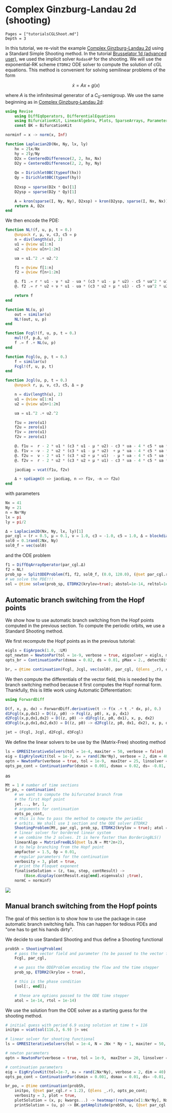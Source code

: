 # Complex Ginzburg-Landau 2d (shooting)

```@contents
Pages = ["tutorialsCGLShoot.md"]
Depth = 3
```

In this tutorial, we re-visit the example [Complex Ginzburg-Landau 2d](@ref) using a Standard Simple Shooting method. In the tutorial [Brusselator 1d (advanced user)](@ref), we used the implicit solver `Rodas4P` for the shooting. We will use the exponential-RK scheme `ETDRK2` ODE solver to compute the solution of cGL equations. This method is convenient for solving semilinear problems of the form 

$$\dot x = Ax+g(x)$$ 

where $A$ is the infinitesimal generator of a $C_0$-semigroup. We use the same beginning as in [Complex Ginzburg-Landau 2d](@ref):

```julia
using Revise
	using DiffEqOperators, DifferentialEquations
	using BifurcationKit, LinearAlgebra, Plots, SparseArrays, Parameters, Setfield
	const BK = BifurcationKit

norminf = x -> norm(x, Inf)

function Laplacian2D(Nx, Ny, lx, ly)
	hx = 2lx/Nx
	hy = 2ly/Ny
	D2x = CenteredDifference(2, 2, hx, Nx)
	D2y = CenteredDifference(2, 2, hy, Ny)
	
	Qx = Dirichlet0BC(typeof(hx))
	Qy = Dirichlet0BC(typeof(hy))
	
	D2xsp = sparse(D2x * Qx)[1]
	D2ysp = sparse(D2y * Qy)[1]

	A = kron(sparse(I, Ny, Ny), D2xsp) + kron(D2ysp, sparse(I, Nx, Nx))
	return A, D2x
end
```

We then encode the PDE:

```julia
function NL!(f, u, p, t = 0.)
	@unpack r, μ, ν, c3, c5 = p
	n = div(length(u), 2)
	u1 = @view u[1:n]
	u2 = @view u[n+1:2n]

	ua = u1.^2 .+ u2.^2

	f1 = @view f[1:n]
	f2 = @view f[n+1:2n]

	@. f1 .= r * u1 - ν * u2 - ua * (c3 * u1 - μ * u2) - c5 * ua^2 * u1
	@. f2 .= r * u2 + ν * u1 - ua * (c3 * u2 + μ * u1) - c5 * ua^2 * u2

	return f
end

function NL(u, p)
	out = similar(u)
	NL!(out, u, p)
end

function Fcgl!(f, u, p, t = 0.)
	mul!(f, p.Δ, u)
	f .= f .+ NL(u, p)
end

function Fcgl(u, p, t = 0.)
	f = similar(u)
	Fcgl!(f, u, p, t)
end

function Jcgl(u, p, t = 0.)
	@unpack r, μ, ν, c3, c5, Δ = p

	n = div(length(u), 2)
	u1 = @view u[1:n]
	u2 = @view u[n+1:2n]

	ua = u1.^2 .+ u2.^2

	f1u = zero(u1)
	f2u = zero(u1)
	f1v = zero(u1)
	f2v = zero(u1)

	@. f1u =  r - 2 * u1 * (c3 * u1 - μ * u2) - c3 * ua - 4 * c5 * ua * u1^2 - c5 * ua^2
	@. f1v = -ν - 2 * u2 * (c3 * u1 - μ * u2)  + μ * ua - 4 * c5 * ua * u1 * u2
	@. f2u =  ν - 2 * u1 * (c3 * u2 + μ * u1)  - μ * ua - 4 * c5 * ua * u1 * u2
	@. f2v =  r - 2 * u2 * (c3 * u2 + μ * u1) - c3 * ua - 4 * c5 * ua * u2 ^2 - c5 * ua^2

	jacdiag = vcat(f1u, f2v)

	Δ + spdiagm(0 => jacdiag, n => f1v, -n => f2u)
end
```

with parameters 

```julia
Nx = 41
Ny = 21
n = Nx*Ny
lx = pi
ly = pi/2

Δ = Laplacian2D(Nx, Ny, lx, ly)[1]
par_cgl = (r = 0.5, μ = 0.1, ν = 1.0, c3 = -1.0, c5 = 1.0, Δ = blockdiag(Δ, Δ))
sol0 = 0.1rand(2Nx, Ny)
sol0_f = vec(sol0)
```

and the ODE problem

```julia
f1 = DiffEqArrayOperator(par_cgl.Δ)
f2 = NL!
prob_sp = SplitODEProblem(f1, f2, sol0_f, (0.0, 120.0), (@set par_cgl.r = 1.2), dt = 0.1)
# we solve the PDE!!!
sol = @time solve(prob_sp, ETDRK2(krylov=true); abstol=1e-14, reltol=1e-14)
```

## Automatic branch switching from the Hopf points

We show how to use automatic branch switching from the Hopf points computed in the previous section. To compute the periodic orbits, we use a Standard Shooting method. 

We first recompute the Hopf points as in the previous tutorial:

```julia
eigls = EigArpack(1.0, :LM)
opt_newton = NewtonPar(tol = 1e-9, verbose = true, eigsolver = eigls, maxIter = 20)
opts_br = ContinuationPar(dsmax = 0.02, ds = 0.01, pMax = 2., detectBifurcation = 3, nev = 15, newtonOptions = (@set opt_newton.verbose = false), nInversion = 4)

br, = @time continuation(Fcgl, Jcgl, vec(sol0), par_cgl, (@lens _.r), opts_br, verbosity = 0)
```

We then compute the differentials of the vector field, this is needed by the branch switching method because it first computes the Hopf normal form. Thankfully, this is little work using Automatic Differentiation:

```julia
using ForwardDiff

D(f, x, p, dx) = ForwardDiff.derivative(t -> f(x .+ t .* dx, p), 0.)
d1Fcgl(x,p,dx1) = D((z, p0) -> Fcgl(z, p0), x, p, dx1)
d2Fcgl(x,p,dx1,dx2) = D((z, p0) -> d1Fcgl(z, p0, dx1), x, p, dx2)
d3Fcgl(x,p,dx1,dx2,dx3) = D((z, p0) -> d2Fcgl(z, p0, dx1, dx2), x, p, dx3)

jet = (Fcgl, Jcgl, d2Fcgl, d3Fcgl)
```

We define the linear solvers to be use by the (Matrix-Free) shooting method

```julia
ls = GMRESIterativeSolvers(tol = 1e-4, maxiter = 50, verbose = false)
eig = EigKrylovKit(tol = 1e-7, x₀ = rand(2Nx*Ny), verbose = 2, dim = 40)
optn = NewtonPar(verbose = true, tol = 1e-9,  maxIter = 25, linsolver = ls, eigsolver = eig)
opts_po_cont = ContinuationPar(dsmin = 0.001, dsmax = 0.02, ds= -0.01, pMax = 2.5, maxSteps = 32, newtonOptions = optn, nev = 15, precisionStability = 1e-3, detectBifurcation = 3, plotEveryStep = 1)
```

as

```julia
Mt = 1 # number of time sections
br_po, = continuation(
	# we want to compute the bifurcated branch from 
	# the first Hopf point
	jet..., br, 1,
	# arguments for continuation
	opts_po_cont,
	# this is how to pass the method to compute the periodic
	# orbits. We shall use 1 section and the ODE solver ETDRK2
	ShootingProblem(Mt, par_cgl, prob_sp, ETDRK2(krylov = true); atol = 1e-10, rtol = 1e-8) ;
	# linear solver for bordered linear system
	# we combine the 2 solves. It is here faster than BorderingBLS()
	linearAlgo = MatrixFreeBLS(@set ls.N = Mt*2n+2),
	# to help branching from the Hopf point
	ampfactor = 1.5, δp = 0.01,
	# regular parameters for the continuation
	verbosity = 3, plot = true,
	# print the Floquet exponent
	finaliseSolution = (z, tau, step, contResult) ->
		(Base.display(contResult.eig[end].eigenvals) ;true),
	normC = norminf)
```

![](cgl-sh-br.png)

## Manual branch switching from the Hopf points

The goal of this section is to show how to use the package in case automatic branch switching fails. This can happen for tedious PDEs and "one has to get his hands dirty".

We decide to use Standard Shooting and thus define a Shooting functional

```julia
probSh = ShootingProblem(
	# pass the vector field and parameter (to be passed to the vector field)
	Fcgl, par_cgl,

	# we pass the ODEProblem encoding the flow and the time stepper
	prob_sp, ETDRK2(krylov = true),

	# this is the phase condition
	[sol[:, end]];

	# these are options passed to the ODE time stepper
	atol = 1e-14, rtol = 1e-14)
```

We use the solution from the ODE solver as a starting guess for the shooting method.

```julia
# initial guess with period 6.9 using solution at time t = 116
initpo = vcat(sol(116.), 6.9) |> vec

# linear solver for shooting functional
ls = GMRESIterativeSolvers(tol = 1e-4, N = 2Nx * Ny + 1, maxiter = 50, verbose = true)

# newton parameters
optn = NewtonPar(verbose = true, tol = 1e-9,  maxIter = 20, linsolver = ls)

# continuation parameters
eig = EigKrylovKit(tol=1e-7, x₀ = rand(2Nx*Ny), verbose = 2, dim = 40)
opts_po_cont = ContinuationPar(dsmin = 0.001, dsmax = 0.01, ds= -0.01, pMax = 1.5, maxSteps = 60, newtonOptions = (@set optn.eigsolver = eig), nev = 5, precisionStability = 1e-3, detectBifurcation = 3)

br_po, = @time continuation(probSh,
	initpo, (@set par_cgl.r = 1.2), (@lens _.r), opts_po_cont;
	verbosity = 3, plot = true,
	plotSolution = (x, p; kwargs...) -> heatmap!(reshape(x[1:Nx*Ny], Nx, Ny); color=:viridis, kwargs...),
	printSolution = (u, p) -> BK.getAmplitude(probSh, u, (@set par_cgl.r = p); ratio = 2), normC = norminf)
```
